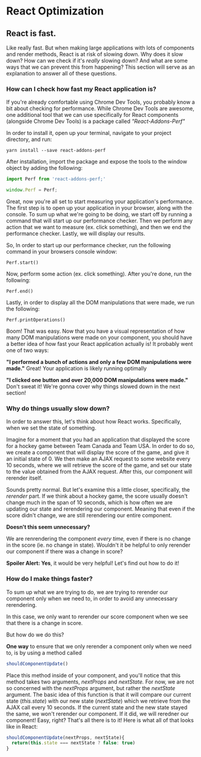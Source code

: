 # React Optimization

## React is fast.

Like really fast. But when making large applications with lots of components and render methods, React is at risk of slowing down. Why does it slow down? How can we check if it's *really* slowing down? And what are some ways that we can prevent this from happening? This section will serve as an explanation to answer all of these questions.

### How can I check how fast my React application is?

If you're already comfortable using Chrome Dev Tools, you probably know a bit about checking for performance. While Chrome Dev Tools are awesome, one additional tool that we can use specifically for React components (alongside Chrome Dev Tools) is a package called *"React-Addons-Perf"*

In order to install it, open up your terminal, navigate to your project directory, and run: 

```shell
yarn install --save react-addons-perf
```

After installation, import the package and expose the tools to the window object by adding the following:

```javascript
import Perf from 'react-addons-perf;'
```

```javascript
window.Perf = Perf;
```

Great, now you're all set to start measuring your application's performance. The first step is to open up your application in your browser, along with the console. To sum up what we're going to be doing, we start off by running a command that will start up our performance checker. Then we perform any action that we want to measure (ex. click something), and then we end the performance checker. Lastly, we will display our results.

So, In order to start up our performance checker, run the following command in your browsers console window: 

```shell
Perf.start()
```

Now, perform some action (ex. click something). After you're done, run the following:

```shell
Perf.end()
```

Lastly, in order to display all the DOM manipulations that were made, we run the following: 

```shell
Perf.printOperations()
```

Boom! That was easy. Now that you have a visual representation of how many DOM manipulations were made on your component, you should have a better idea of how fast your React application actually is! It probably went one of two ways:

**"I performed a bunch of actions and only a few DOM manipulations were made."**
Great! Your application is likely running optimally

**"I clicked one button and over 20,000 DOM manipulations were made."**
Don't sweat it! We're gonna cover why things slowed down in the next section! 

### Why do things usually slow down?

In order to answer this, let's think about how React works. Specifically, when we set the state of something.

Imagine for a moment that you had an application that displayed the score for a hockey game between Team Canada and Team USA. In order to do so, we create a component that will display the score of the game, and give it an initial state of 0. We then make an AJAX request to some website every 10 seconds, where we will retrieve the score of the game, and set our state to the value obtained from the AJAX request. After this, our component will rerender itself.

Sounds pretty normal. But let's examine this a little closer, specifically, the *rerender* part. If we think about a hockey game, the score usually doesn't change much in the span of 10 seconds, which is how often we are updating our state and rerendering our component. Meaning that even if the score didn't change, we are still rerendering our entire component.

**Doesn't this seem unnecessary?**

We are renrendering the component *every time,* even if there is no change in the score (ie. no change in state). Wouldn't it be helpful to only rerender our component if there was a change in score? 

**Spoiler Alert: Yes**, it would be very helpful! Let's find out how to do it! 

### How do I make things faster?

To sum up what we are trying to do, we are trying to rerender our component only when we need to, in order to avoid any unnecessary rerendering. 

In this case, we only want to rerender our score component when we see that there is a change in score. 

But how do we do this? 

**One way** to ensure that we only rerender a component only when we need to, is by using a method called

```javascript
shouldComponentUpdate()
``` 

Place this method inside of your component, and you'll notice that this method takes two arguments, *nextProps* and *nextState.* For now, we are not so concerned with the *nextProps* argument, but rather the *nextState* argument. The basic idea of this function is that it will compare our current state (*this.state*) with our new state (*nextState*) which we retrieve from the AJAX call every 10 seconds. If the current state and the new state stayed the same, we won't rerender our component. If it did, we will reredner our component! Easy, right? That's all there is to it! Here is what all of that looks like in React:

```javascript
shouldComponentUpdate(nextProps, nextState){
  return(this.state === nextState ? false: true)
}
